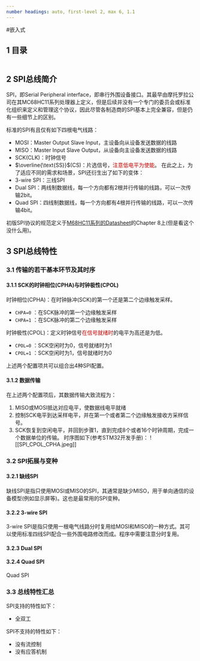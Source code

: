 ```yaml
---
number headings: auto, first-level 2, max 6, 1.1
---
```

#嵌入式 

## 1 目录

```toc
```

## 2 SPI总线简介

SPI，即Serial Peripheral interface，即串行外围设备接口。其最早由摩托罗拉公司在其MC68HC11系列处理器上定义，但是后续并没有一个专门的委员会或标准化组织来定义和管理这个协议，因此尽管各制造商的SPI基本上完全兼容，但是仍有一些细节上的区别。

标准的SPI有且仅有如下四根电气线路：
- MOSI：Master Output Slave Input，主设备向从设备发送数据的线路
- MISO：Master Input Slave Output，从设备向主设备发送数据的线路
- SCK(CLK)：时钟信号
- $\overline{\text{SS}}$(CS)：片选信号，<font color="#c00000">注意低电平为使能</font>。
在此之上，为了适应不同的需求和场景，SPI还衍生出了如下的变体：
- 3-wire SPI：三线SPI
- Dual SPI：两线制数据线，每一个方向都有2根并行传输的线路，可以一次传输2bit。
- Quad SPI：四线制数据线，每一个方向都有4根并行传输的线路，可以一次传输4bit。

初版SPI协议的规范定义于[M68HC11系列的Datasheet](https://www.nxp.com/docs/en/data-sheet/M68HC11E.pdf)的Chapter 8上(但是看这个没什么用)。

## 3 SPI总线特性

### 3.1 传输的若干基本环节及其时序

#### 3.1.1 SCK的时钟相位(CPHA)与时钟极性(CPOL)

时钟相位(CPHA)：在时钟脉冲(SCK)的第一个还是第二个边缘触发采样。
- `CHPA=0` ：在SCK脉冲的第一个边缘触发采样
- `CHPA=1` ：在SCK脉冲的第二个边缘触发采样

时钟极性(CPOL)：定义时钟信号<font color="#c00000">在信号就绪时</font>的电平为高还是为低。
- `CPOL=0` ：SCK空闲时为0，信号就绪时为1
- `CPOL=1` ：SCK空闲时为1，信号就绪时为0

上述两个配置项共可以组合出4种SPI配置。

#### 3.1.2 数据传输

在上述两个配置项后，其数据传输大致流程为：
1. MISO或MOSI抵达对应电平，使数据线电平就绪
2. 控制SCK电平到达采样电平，并在第一个或者第二个边缘触发接收方采样信号。
3. SCK恢复到空闲电平，并回到步骤1，直到完成8个或者16个时钟周期，完成一个数据单位的传输。
时序图如下(参考STM32开发手册)：
	![[SPI_CPOL_CPHA.jpeg]]

### 3.2 SPI拓展与变种

#### 3.2.1 缺线SPI

缺线SPI是指只使用MOSI或MISO的SPI，其通常是缺少MISO，用于单向通信的设备模型(例如显示屏等)。这也是最常用的SPI变种。

#### 3.2.2 3-wire SPI

3-wire SPI是指只使用一根电气线路分时复用给MOSI和MISO的一种方式。其可以使用标准四线SPI配合一些外围电路修改而成。程序中需要注意分时复用。

#### 3.2.3 Dual SPI



#### 3.2.4 Quad SPI

Quad SPI

### 3.3 总线特性汇总

SPI支持的特性如下：
- 全双工

SPI不支持的特性如下：
- 没有流控制
- 没有应答机制




